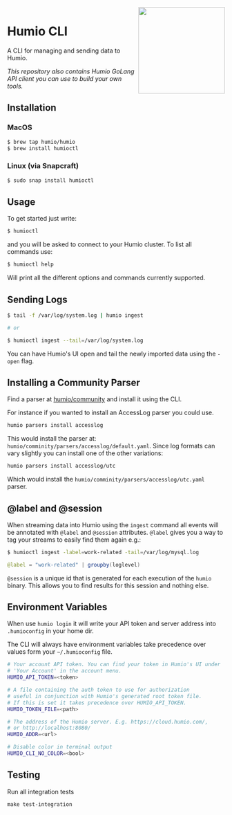 <img align="right" src="docs/images/cli-logo.png" style="width: 200px" />

# Humio CLI

A CLI for managing and sending data to Humio.

_This repository also contains Humio GoLang API client you can
use to build your own tools._

## Installation

### MacOS

```bash
$ brew tap humio/humio
$ brew install humioctl
```

### Linux (via Snapcraft)

```bash
$ sudo snap install humioctl
```


## Usage

To get started just write:

```bash
$ humioctl
```

and you will be asked to connect to your Humio cluster.
To list all commands use:

```bash
$ humioctl help
```

Will print all the different options and commands currently supported.

## Sending Logs

```bash
$ tail -f /var/log/system.log | humio ingest

# or

$ humioctl ingest --tail=/var/log/system.log
```

You can have Humio's UI open and tail the newly imported data using the `-open`
flag.

## Installing a Community Parser

Find a parser at [humio/community](https://github.com/humio/community) and
install it using the CLI.

For instance if you wanted to install an AccessLog parser you could use.

```bash
humio parsers install accesslog
```

This would install the parser at: `humio/comminity/parsers/accesslog/default.yaml`.
Since log formats can vary slightly you can install one of the other variations:

```bash
humio parsers install accesslog/utc
```

Which would install the `humio/comminity/parsers/accesslog/utc.yaml` parser.


## @label and @session

When streaming data into Humio using the `ingest` command all events
will be annotated with `@label` and `@session` attributes.  `@label`
gives you a way to tag your streams to easily find them again e.g.:

```bash
$ humioctl ingest -label=work-related -tail=/var/log/mysql.log
```

```java
@label = "work-related" | groupby(loglevel)
```

`@session` is a unique id that is generated for each execution of the `humio`
binary. This allows you to find results for this session and nothing else.

## Environment Variables

When use `humio login` it will write your API token and server address
into `.humioconfig` in your home dir.

The CLI will always have environment variables take precedence over
values form your `~/.humioconfig` file.

```bash
# Your account API token. You can find your token in Humio's UI under
# 'Your Account' in the account menu.
HUMIO_API_TOKEN=<token>

# A file containing the auth token to use for authorization
# useful in conjunction with Humio's generated root token file.
# If this is set it takes precedence over HUMIO_API_TOKEN.
HUMIO_TOKEN_FILE=<path>

# The address of the Humio server. E.g. https://cloud.humio.com/,
# or http://localhost:8080/
HUMIO_ADDR=<url>

# Disable color in terminal output
HUMIO_CLI_NO_COLOR=<bool>
```

## Testing

Run all integration tests
```
make test-integration
```
